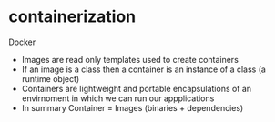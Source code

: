 # containerization
Docker
- Images are read only templates used to create containers
- If an image is a class then a container is an instance of a class (a runtime object)
- Containers are lightweight and portable encapsulations of an envirnoment in which we can run our appplications
- In summary Container = Images (binaries + dependencies)
